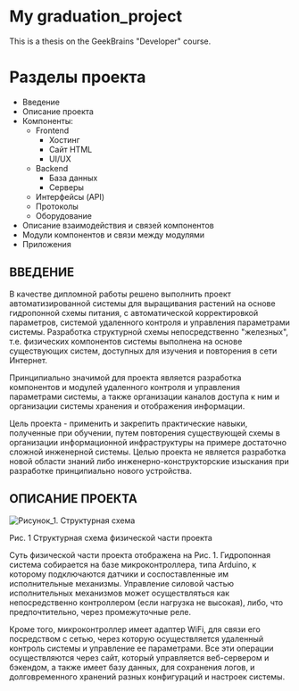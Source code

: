 # My graduation_project

This is a thesis on the GeekBrains "Developer" course.

# Разделы проекта

+ Введение
+ Описание проекта
+ Компоненты:
  + Frontend
    + Хостинг
    + Сайт HTML
    + UI/UX
  + Backend
    + База данных
    + Серверы
  + Интерфейсы (API)
  + Протоколы
  + Оборудование
+ Описание взаимодействия и связей компонентов
+ Модули компонентов и связи между модулями
+ Приложения

## ВВЕДЕНИЕ

В качестве дипломной работы решено выполнить проект автоматизированной системы для выращивания растений на основе гидропонной схемы питания, с автоматической корректировкой параметров, системой удаленного контроля и управления параметрами системы. Разработка структурной схемы непосредственно "железных", т.е. физических компонентов системы выполнена на основе существующих систем, доступных для изучения и повторения в сети Интернет.

Принципиально значимой для проекта является разработка компонентов и модулей удаленного контроля и управления параметрами системы, а также организации каналов доступа к ним и организации системы хранения и отображения информации.

Цель проекта - применить и закрепить практические навыки, полученные при обучении, путем повторения существующей схемы в организации информационной инфраструктуры на примере достаточно сложной инженерной системы. Целью проекта не является разработка новой области знаний либо инженерно-конструкторские изыскания при разработке принципиально нового устройства.

## ОПИСАНИЕ ПРОЕКТА

![Рисунок_1. Структурная схема](https://user-images.githubusercontent.com/91825137/201183085-c32a7699-79f1-42bb-b05b-814fef660eea.png)

Рис. 1 Структурная схема физической части проекта

Суть физической части проекта отображена на Рис. 1. Гидропонная система собирается на базе микроконтроллера, типа Arduino, к которому подключаются датчики и соспоставленные им исполнительные механизмы. Управление силовой частью исполнительных механизмов может осуществляться как непосредственно контроллером (если нагрузка не высокая), либо, что предпочтительно, через промежуточные реле.

Кроме того, микроконтроллер имеет адаптер WiFi, для связи его посредством с сетью, через которую осуществляется удаленный контроль системы и управление ее параметрами. Все эти операции осуществляются через сайт, который управляется веб-сервером и бэкендом, а также имеет базу данных, для сохранения логов, и долговременного хранений разных конфигураций и настроек системы.